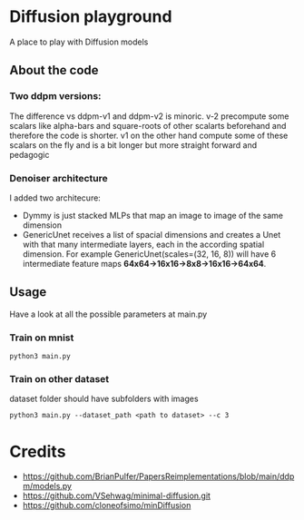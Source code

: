 
# Diffusion playground
A place to play with Diffusion models

## About the code
### Two ddpm versions:
The difference vs ddpm-v1 and ddpm-v2 is minoric. v-2 precompute some scalars like alpha-bars and 
square-roots of other scalarts beforehand and therefore the code is shorter. 
v1 on the other hand compute some of these scalars on the fly and is a bit longer but more straight forward and pedagogic

### Denoiser architecture

I added two architecure:
- Dymmy is just stacked MLPs that map an image to image of the same dimension
- GenericUnet receives a list of spacial dimensions and creates a Unet with that many intermediate layers, each in the according spatial dimension. For example GenericUnet(scales=(32, 16, 8)) will have 6 intermediate feature maps **64x64->16x16->8x8->16x16->64x64**.

## Usage
Have a look at all the possible parameters at main.py

### Train on mnist
```
python3 main.py
```
### Train on other dataset
dataset folder should have subfolders with images
```
python3 main.py --dataset_path <path to dataset> --c 3
```


# 
# Credits
- https://github.com/BrianPulfer/PapersReimplementations/blob/main/ddpm/models.py
- https://github.com/VSehwag/minimal-diffusion.git
- https://github.com/cloneofsimo/minDiffusion